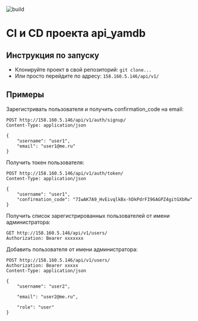 ![build](https://github.com/dyasha/yamdb_final/actions/workflows/yamdb_workflow.yml/badge.svg)

# CI и CD проекта api_yamdb


## Инструкция по запуску 

- Клонируйте проект в свой репозиторий:
```git clone...```
- Или просто перейдите по адресу:
```158.160.5.146/api/v1/ ```

## Примеры
Зарегистривать пользователя и получить confirmation_code на email:
```
POST http://158.160.5.146/api/v1/auth/signup/
Content-Type: application/json

{
    "username": "user1",
    "email": "user1@me.ru"
} 
```
Получить токен пользователя:
```
POST http://158.160.5.146/api/v1/auth/token/
Content-Type: application/json

{
    "username": "user1",
    "confirmation_code": "7IwAK7A9_HvEivqlkBx-hDkPdrFI96AGPZ4gitGXbRw"
}
```
Получить список зарегистрированных пользователей от имени администратора:
```
GET http://158.160.5.146/api/v1/users/
Authorization: Bearer xxxxxxx

```
Добавить пользователя от имени администратора:
```
POST http://158.160.5.146/api/v1/users/
Authorization: Bearer xxxxx
Content-Type: application/json

{
    "username": "user2",

    "email": "user2@me.ru",
    
    "role": "user"
}
```
